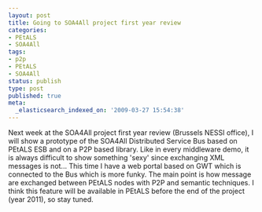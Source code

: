 ```yaml
---
layout: post
title: Going to SOA4All project first year review
categories:
- PEtALS
- SOA4All
tags:
- p2p
- PEtALS
- SOA4All
status: publish
type: post
published: true
meta:
  _elasticsearch_indexed_on: '2009-03-27 15:54:38'
---
```

Next week at the SOA4All project first year review (Brussels NESSI office), I will show a prototype of the SOA4All Distributed Service Bus based on PEtALS ESB and on a P2P based library.
Like in every middleware demo, it is always difficult to show something 'sexy' since exchanging XML messages is not... This time I have a web portal based on GWT which is connected to the Bus which is more funky. The main point is how message are exchanged between PEtALS nodes with P2P and semantic techniques. I think this feature will be available in PEtALS before the end of the project (year 2011), so stay tuned.
